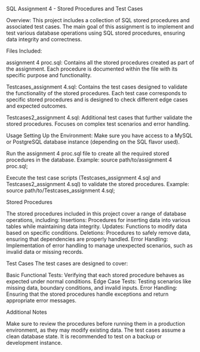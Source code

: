 SQL Assignment 4 - Stored Procedures and Test Cases

Overview:
This project includes a collection of SQL stored procedures and associated test cases. The main goal of this assignment is to implement and test various database operations using SQL stored procedures, ensuring data integrity and correctness.

Files Included:

assignment 4 proc.sql:
Contains all the stored procedures created as part of the assignment.
Each procedure is documented within the file with its specific purpose and functionality.

Testcases_assignment 4.sql:
Contains the test cases designed to validate the functionality of the stored procedures.
Each test case corresponds to specific stored procedures and is designed to check different edge cases and expected outcomes.

Testcases2_assignment 4.sql:
Additional test cases that further validate the stored procedures.
Focuses on complex test scenarios and error handling.

Usage
Setting Up the Environment:
Make sure you have access to a MySQL or PostgreSQL database instance (depending on the SQL flavor used).

Run the assignment 4 proc.sql file to create all the required stored procedures in the database.
Example:
source path/to/assignment 4 proc.sql;

Execute the test case scripts (Testcases_assignment 4.sql and Testcases2_assignment 4.sql) to validate the stored procedures.
Example:
source path/to/Testcases_assignment 4.sql;

Stored Procedures

The stored procedures included in this project cover a range of database operations, including:
Insertions: Procedures for inserting data into various tables while maintaining data integrity.
Updates: Functions to modify data based on specific conditions.
Deletions: Procedures to safely remove data, ensuring that dependencies are properly handled.
Error Handling: Implementation of error handling to manage unexpected scenarios, such as invalid data or missing records.

Test Cases
The test cases are designed to cover:

Basic Functional Tests: Verifying that each stored procedure behaves as expected under normal conditions.
Edge Case Tests: Testing scenarios like missing data, boundary conditions, and invalid inputs.
Error Handling: Ensuring that the stored procedures handle exceptions and return appropriate error messages.

Additional Notes

Make sure to review the procedures before running them in a production environment, as they may modify existing data.
The test cases assume a clean database state. It is recommended to test on a backup or development instance.
